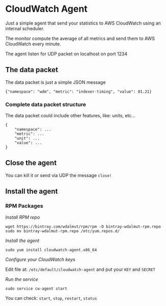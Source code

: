 # CloudWatch Agent

Just a simple agent that send your statistics to AWS CloudWatch using
an internal scheduler.

The monitor compute the average of all metrics and send them to
AWS CloudWatch every minute.

The agent listen for UDP packet on localhost on port 1234

## The data packet

The data packet is just a simple JSON message

```
{"namespace": "wdm", "metric": "indexer-timing", "value": 81.21}
```

### Complete data packet structure

The data packet could include other features, like: units, etc...

```
{
    "namespace": ...
    "metric": ...
    "unit": ...
    "value": ...
}
```

## Close the agent

You can kill it or send via UDP the message `close!`

## Install the agent


### RPM Packages

*Install RPM repo*

```
wget https://bintray.com/wdalmut/rpm/rpm -O bintray-wdalmut-rpm.repo
sudo mv bintray-wdalmut-rpm.repo /etc/yum.repos.d/
```

*Install the agent*

```
sudo yum install cloudwatch-agent.x86_64
```

*Configure your CloudWatch keys*

Edit file at: `/etc/default/cloudwatch-agent` and put your `KEY` and `SECRET`

*Run the service*

```
sudo service cw-agent start
```

You can check: `start`, `stop`, `restart`, `status`

